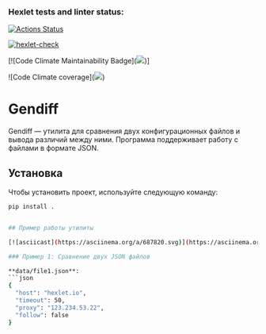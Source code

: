 ### Hexlet tests and linter status:
[![Actions Status](https://github.com/barashit/python-project-50/actions/workflows/hexlet-check.yml/badge.svg)](https://github.com/barashit/python-project-50/actions)


[![hexlet-check](https://github.com/barashit/python-project-50/actions/workflows/hexlet-check.yml/badge.svg)](https://github.com/barashit/python-project-50/actions/workflows/hexlet-check.yml)


[![Code Climate Maintainability Badge](<a href="https://codeclimate.com/github/barashit/python-project-50/test_coverage"><img src="https://api.codeclimate.com/v1/badges/b996bed1afa1cc203b55/test_coverage" /></a>)]


![Code Climate coverage](<a href="https://codeclimate.com/github/barashit/python-project-50/test_coverage"><img src="https://api.codeclimate.com/v1/badges/b996bed1afa1cc203b55/test_coverage" /></a>)


# Gendiff

Gendiff — утилита для сравнения двух конфигурационных файлов и вывода различий между ними. Программа поддерживает работу с файлами в формате JSON.

## Установка

Чтобы установить проект, используйте следующую команду:

```bash
pip install .


## Пример работы утилиты

[![asciicast](https://asciinema.org/a/687820.svg)](https://asciinema.org/a/687820)

### Пример 1: Сравнение двух JSON файлов

**data/file1.json**:
```json
{
  "host": "hexlet.io",
  "timeout": 50,
  "proxy": "123.234.53.22",
  "follow": false
}
